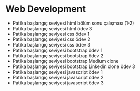 # Web Development
- Patika başlangıç seviyesi html bölüm sonu çalışması (1-2)
- Patika başlangıç seviyesi html ödev 3
- Patika başlangıç seviyesi css ödev 1
- Patika başlangıç seviyesi css ödev 2
- Patika başlangıç seviyesi css ödev 3
- Patika başlangıç seviyesi bootstrap ödev 1
- Patika başlangıç seviyesi bootstrap ödev 2
- Patika başlangıç seviyesi bootstrap Medium clone
- Patika başlangıç seviyesi bootstrap Linkedin clone ödev 3
- Patika başlangıç seviyesi javascript ödev 1
- Patika başlangıç seviyesi javascript ödev 2
- Patika başlangıç seviyesi javascript ödev 3
